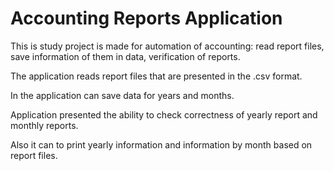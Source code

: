 <h1 dir="auto">Accounting Reports Application</h1>

<p>This is study project is made for automation of accounting: read report files, save information of them in data, verification of reports.</p>
<p>The application reads report files that are presented in the .csv format.</p>
<p>In the application can save data for years and months.</p>
<p>Application presented the ability to check correctness of yearly report and monthly reports.</p>
<p>Also it can to print yearly information and information by month based on report files.</p>
